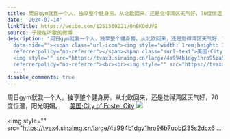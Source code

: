 ```yaml
---
title: 周日gym就我一个人，独享整个健身房。从北欧回来，还是觉得湾区天气好，70度恒温，阳光明媚。 美国·City of Foster City [图片][图片][图片]
date: '2024-07-14'
linkTitle: https://weibo.com/1251560221/OnBKOdUVE
source: 子陵在听歌的微博
description: '周日gym就我一个人，独享整个健身房。从北欧回来，还是觉得湾区天气好，70度恒温，阳光明媚。 <a href="http://weibo.com/p/100101B2094252D66FA3F9499C"
  data-hide=""><span class="url-icon"><img style="width: 1rem;height: 1rem" src="https://h5.sinaimg.cn/upload/2015/09/25/3/timeline_card_small_location_default.png"
  referrerpolicy="no-referrer"></span><span class="surl-text">美国·City of Foster City</span></a>
  <img style="" src="https://tvax3.sinaimg.cn/large/4a994b1dgy1hro95za5qjj235s2dcnpf.jpg"
  referrerpolicy="no-referrer"><br><br><img style="" src="https://tvax4.sinaimg.cn/large/4a994b1dgy1hro96b7upbj235s2dcx6
  ...'
disable_comments: true
---
```

周日gym就我一个人，独享整个健身房。从北欧回来，还是觉得湾区天气好，70度恒温，阳光明媚。 <a href="http://weibo.com/p/100101B2094252D66FA3F9499C" data-hide=""><span class="url-icon"><img style="width: 1rem;height: 1rem" src="https://h5.sinaimg.cn/upload/2015/09/25/3/timeline_card_small_location_default.png" referrerpolicy="no-referrer"></span><span class="surl-text">美国·City of Foster City</span></a> <img style="" src="https://tvax3.sinaimg.cn/large/4a994b1dgy1hro95za5qjj235s2dcnpf.jpg" referrerpolicy="no-referrer"><br><br><img style="" src="https://tvax4.sinaimg.cn/large/4a994b1dgy1hro96b7upbj235s2dcx6 ...